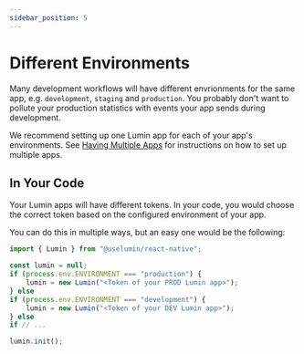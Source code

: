 ```yaml
---
sidebar_position: 5
---
```


# Different Environments

Many development workflows will have different envrionments for the same app, e.g. `development`, `staging` and `production`. You probably don't want to pollute your production statistics with events your app sends during development. 

We recommend setting up one Lumin app for each of your app's environments. See [Having Multiple Apps](set-up-more-apps.mdx) for instructions on how to set up multiple apps.

## In Your Code

Your Lumin apps will have different tokens. In your code, you would choose the correct token based on the configured environment of your app.

You can do this in multiple ways, but an easy one would be the following:

```javascript
import { Lumin } from "@uselumin/react-native";

const lumin = null;
if (process.env.ENVIRONMENT === "production") {
    lumin = new Lumin("<Token of your PROD Lumin app>");
} else 
if (process.env.ENVIRONMENT === "development") {
    lumin = new Lumin("<Token of your DEV Lumin app>");
} else
if // ...

lumin.init();
```
